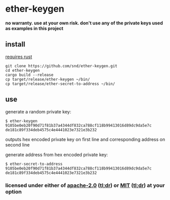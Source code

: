 # ether-keygen

**no warranty. use at your own risk. don't use any of the private keys used as examples in this project**

## install

[requires rust](https://rustup.rs/)

```
git clone https://github.com/snd/ether-keygen.git
cd ether-keygen
cargo build --release
cp target/release/ether-keygen ~/bin/
cp target/release/ether-secret-to-address ~/bin/
```

## use

generate a random private key:
```
$ ether-keygen
9105be0eb20f90d71f81b37a4344df832ca788cf118b99413016d89dc9da5e7c
de181c89f334deb4575c4e4441023e7321e3b232
```
outputs hex encoded private key on first line and corresponding address on second line

generate address from hex encoded private key:
```
$ ether-secret-to-address 9105be0eb20f90d71f81b37a4344df832ca788cf118b99413016d89dc9da5e7c
de181c89f334deb4575c4e4441023e7321e3b232
```

### licensed under either of [apache-2.0](LICENSE-APACHE) ([tl;dr](https://tldrlegal.com/license/apache-license-2.0-(apache-2.0))) or [MIT](LICENSE-MIT) ([tl;dr](https://tldrlegal.com/license/mit-license)) at your option
